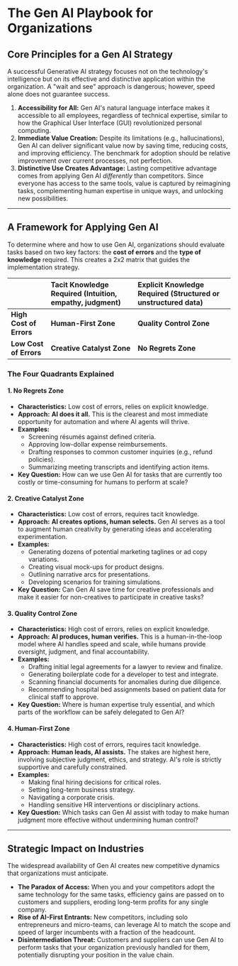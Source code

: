 
# The Gen AI Playbook for Organizations

## Core Principles for a Gen AI Strategy

A successful Generative AI strategy focuses not on the technology's intelligence but on its effective and distinctive application within the organization. A "wait and see" approach is dangerous; however, speed alone does not guarantee success.

1.  **Accessibility for All:** Gen AI's natural language interface makes it accessible to all employees, regardless of technical expertise, similar to how the Graphical User Interface (GUI) revolutionized personal computing.
2.  **Immediate Value Creation:** Despite its limitations (e.g., hallucinations), Gen AI can deliver significant value now by saving time, reducing costs, and improving efficiency. The benchmark for adoption should be relative improvement over current processes, not perfection.
3.  **Distinctive Use Creates Advantage:** Lasting competitive advantage comes from applying Gen AI *differently* than competitors. Since everyone has access to the same tools, value is captured by reimagining tasks, complementing human expertise in unique ways, and unlocking new possibilities.

---

## A Framework for Applying Gen AI

To determine where and how to use Gen AI, organizations should evaluate tasks based on two key factors: the **cost of errors** and the **type of knowledge** required. This creates a 2x2 matrix that guides the implementation strategy.

| | **Tacit Knowledge Required** (Intuition, empathy, judgment) | **Explicit Knowledge Required** (Structured or unstructured data) |
| :--- | :--- | :--- |
| **High Cost of Errors** | **Human-First Zone** | **Quality Control Zone** |
| **Low Cost of Errors** | **Creative Catalyst Zone** | **No Regrets Zone** |

### The Four Quadrants Explained

#### 1. No Regrets Zone
*   **Characteristics:** Low cost of errors, relies on explicit knowledge.
*   **Approach:** **AI does it all.** This is the clearest and most immediate opportunity for automation and where AI agents will thrive.
*   **Examples:**
    *   Screening résumés against defined criteria.
    *   Approving low-dollar expense reimbursements.
    *   Drafting responses to common customer inquiries (e.g., refund policies).
    *   Summarizing meeting transcripts and identifying action items.
*   **Key Question:** How can we use Gen AI for tasks that are currently too costly or time-consuming for humans to perform at scale?

#### 2. Creative Catalyst Zone
*   **Characteristics:** Low cost of errors, requires tacit knowledge.
*   **Approach:** **AI creates options, human selects.** Gen AI serves as a tool to augment human creativity by generating ideas and accelerating experimentation.
*   **Examples:**
    *   Generating dozens of potential marketing taglines or ad copy variations.
    *   Creating visual mock-ups for product designs.
    *   Outlining narrative arcs for presentations.
    *   Developing scenarios for training simulations.
*   **Key Question:** Can Gen AI save time for creative professionals and make it easier for non-creatives to participate in creative tasks?

#### 3. Quality Control Zone
*   **Characteristics:** High cost of errors, relies on explicit knowledge.
*   **Approach:** **AI produces, human verifies.** This is a human-in-the-loop model where AI handles speed and scale, while humans provide oversight, judgment, and final accountability.
*   **Examples:**
    *   Drafting initial legal agreements for a lawyer to review and finalize.
    *   Generating boilerplate code for a developer to test and integrate.
    *   Scanning financial documents for anomalies during due diligence.
    *   Recommending hospital bed assignments based on patient data for clinical staff to approve.
*   **Key Question:** Where is human expertise truly essential, and which parts of the workflow can be safely delegated to Gen AI?

#### 4. Human-First Zone
*   **Characteristics:** High cost of errors, requires tacit knowledge.
*   **Approach:** **Human leads, AI assists.** The stakes are highest here, involving subjective judgment, ethics, and strategy. AI's role is strictly supportive and carefully constrained.
*   **Examples:**
    *   Making final hiring decisions for critical roles.
    *   Setting long-term business strategy.
    *   Navigating a corporate crisis.
    *   Handling sensitive HR interventions or disciplinary actions.
*   **Key Question:** Which tasks can Gen AI assist with today to make human judgment more effective without undermining human control?

---

## Strategic Impact on Industries

The widespread availability of Gen AI creates new competitive dynamics that organizations must anticipate.

*   **The Paradox of Access:** When you and your competitors adopt the same technology for the same tasks, efficiency gains are passed on to customers and suppliers, eroding long-term profits for any single company.
*   **Rise of AI-First Entrants:** New competitors, including solo entrepreneurs and micro-teams, can leverage AI to match the scope and speed of larger incumbents with a fraction of the headcount.
*   **Disintermediation Threat:** Customers and suppliers can use Gen AI to perform tasks that your organization previously handled for them, potentially disrupting your position in the value chain.
